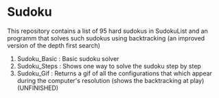 # Sudoku
This repository contains a list of 95 hard sudokus in SudokuList and an programm that solves such sudokus using backtracking (an improved version of the depth first search)

1. Sudoku_Basic : Basic sudoku solver
2. Sudoku_Steps : Shows one way to solve the sudoku step by step
3. Sudoku_Gif : Returns a gif of all the configurations that which appear during the computer's resolution (shows the backtracking at play) (UNFINISHED)
